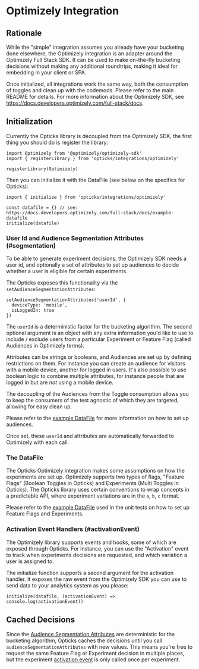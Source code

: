 # Optimizely Integration

## Rationale

While the "simple" integration assumes you already have your bucketing done
elsewhere, the Optimizely integration is an adapter around the Optimizely Full
Stack SDK. It can be used to make on-the-fly bucketing decisions without making
any additional roundtrips, making it ideal for embedding in your client or SPA.

Once initialized, all integrations work the same way, both the consumption of
toggles and clean up with the codemods. Please refer to the main README for
details. For more information about the Optimizely SDK, see
https://docs.developers.optimizely.com/full-stack/docs.

## Initialization

Currently the Opticks library is decoupled from the Optimizely SDK, the first
thing you should do is register the library:

```
import Optimizely from '@optimizely/optimizely-sdk'
import { registerLibrary } from 'opticks/integrations/optimizely'

registerLibrary(Optimizely)
```

Then you can initialize it with the DataFile (see below on the specifics for
Opticks):

```
import { initialize } from 'opticks/integrations/optimizely'

const datafile = {} // see: https://docs.developers.optimizely.com/full-stack/docs/example-datafile
initialize(datafile)
```

### User Id and Audience Segmentation Attributes (#segmentation)

To be able to generate experiment decisions, the Optimizely SDK needs a user id,
and optionally a set of attributes to set up audiences to decide whether a user
is eligible for certain experiments.

The Opticks exposes this functionality via the
`setAudienceSegmentationAttributes`:

```
setAudienceSegmentationAttributes('userId', {
  deviceType: 'mobile',
  isLoggedIn: true
})
```

The `userId` is a deterministic factor for the bucketing algorithm. The second
optional argument is an object with any extra information you'd like to use to
include / exclude users from a particular Experiment or Feature Flag (called
Audiences in Optimizely terms).

Attributes can be strings or booleans, and Audiences are set up by defining
restrictions on them. For instance you can create an audience for visitors with
a mobile device, another for logged in users. It's also possible to use boolean
logic to combine multiple attributes, for instance people that are logged in but
are _not_ using a mobile device.

The decoupling of the Audiences from the Toggle consumption allows you to keep
the consumers of the test agnostic of which they are targeted, allowing for
easy clean up.

Please refer to the
[example DataFile](../src/integrations/__fixtures__/dataFile.js)
for more information on how to set up audiences.

Once set, these `userId` and attributes are automatically forwarded to
Optimizely with each call.

### The DataFile

The Opticks Optimizely integration makes some assumptions on how the experiments
are set up. Optimizely supports two types of flags, "Feature Flags" (Boolean
Toggles in Opticks) and Experiments (Multi Toggles in Opticks).
The Opticks library uses certain conventions to wrap concepts in a predictable
API, where experiment variations are in the `a`, `b`, `c` format.

Please refer to the
[example DataFile](../src/integrations/__fixtures__/dataFile.js) used in the
unit tests on how to set up Feature Flags and Experiments.

### Activation Event Handlers (#activationEvent)

The Optimizely library supports events and hooks, some of which are exposed
through Opticks. For instance, you can use the "Activation" event to track when
experiments decisions are requested, and which variation a user is assigned to.

The initialize function supports a second argument for the activation handler.
It exposes the raw event from the Optimizely SDK you can use to send data to
your analytics system as you please:

```
initialize(datafile, (activationEvent) => console.log(activationEvent))
```

## Cached Decisions

Since the [Audience Segmentation Attributes](#segmentation) are deterministic
for the bucketing algorithm, Opticks caches the decisions until you call
`audienceSegmentationAttributes` with new values.
This means you're free to request the same Feature Flag or Experiment decision
in multiple places, but the experiment [activation event](#activationEvent) is
only called once per experiment.

